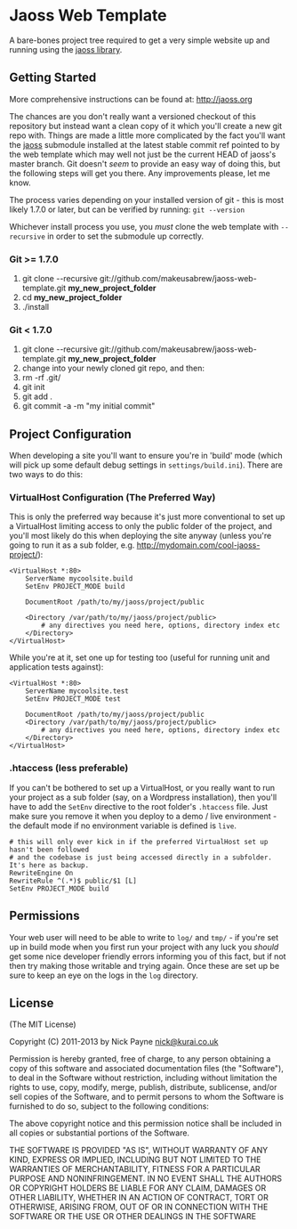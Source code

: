 # Jaoss Web Template

A bare-bones project tree required to get a very simple website up and running
using the [jaoss library](http://github.com/makeusabrew/jaoss).

## Getting Started

More comprehensive instructions can be found at: http://jaoss.org

The chances are you don't really want a versioned checkout of this repository
but instead want a clean copy of it which you'll create a new git repo with.
Things are made a little more complicated by the fact you'll want the [jaoss](http://github.com/makeusabrew/jaoss)
submodule installed at the latest stable commit ref pointed to by
the web template which may well not just be the current HEAD of jaoss's
master branch. Git doesn't *seem*
to provide an easy way of doing this, but the following steps will
get you there. Any improvements please, let me know.

The process varies depending on your installed version of git -
this is most likely 1.7.0 or later, but can be verified by
running: ```git --version```

Whichever install process you use, you *must* clone the web template with
```--recursive``` in order to set the submodule up correctly.

### Git >= 1.7.0

1. git clone --recursive git://github.com/makeusabrew/jaoss-web-template.git **my_new_project_folder**
2. cd **my_new_project_folder**
3. ./install

### Git < 1.7.0

1. git clone --recursive git://github.com/makeusabrew/jaoss-web-template.git **my_new_project_folder**
2. change into your newly cloned git repo, and then:
3. rm -rf .git/
3. git init
4. git add .
5. git commit -a -m "my initial commit"

## Project Configuration

When developing a site you'll want to ensure you're in 'build' mode (which will
pick up some default debug settings in `settings/build.ini`). There are two ways
to do this:

### VirtualHost Configuration (The Preferred Way)

This is only the preferred way because it's just more conventional to set up
a VirtualHost limiting access to only the public folder of the project, and
you'll most likely do this when deploying the site anyway (unless you're going
to run it as a sub folder, e.g. http://mydomain.com/cool-jaoss-project/):

    <VirtualHost *:80>
        ServerName mycoolsite.build
        SetEnv PROJECT_MODE build

        DocumentRoot /path/to/my/jaoss/project/public

        <Directory /var/path/to/my/jaoss/project/public>
            # any directives you need here, options, directory index etc
        </Directory>
    </VirtualHost>

While you're at it, set one up for testing too (useful for running unit and
application tests against):

    <VirtualHost *:80>
        ServerName mycoolsite.test
        SetEnv PROJECT_MODE test

        DocumentRoot /path/to/my/jaoss/project/public
        <Directory /var/path/to/my/jaoss/project/public>
            # any directives you need here, options, directory index etc
        </Directory>
    </VirtualHost>

### .htaccess (less preferable)

If you can't be bothered to set up a VirtualHost, or you really want to
run your project as a sub folder (say, on a Wordpress installation), then
you'll have to add the `SetEnv` directive to the root folder's `.htaccess`
file. Just make sure you remove it when you deploy to a demo / live environment - the default
mode if no environment variable is defined is `live`.

    # this will only ever kick in if the preferred VirtualHost set up hasn't been followed
    # and the codebase is just being accessed directly in a subfolder. It's here as backup.
    RewriteEngine On
    RewriteRule ^(.*)$ public/$1 [L]
    SetEnv PROJECT_MODE build

## Permissions

Your web user will need to be able to write to `log/` and `tmp/` - if you're set up in build
mode when you first run your project with any luck you *should* get some nice developer friendly
errors informing you of this fact, but if not then try making those writable and trying again. Once
these are set up be sure to keep an eye on the logs in the `log` directory.

## License

(The MIT License)

Copyright (C) 2011-2013 by Nick Payne <nick@kurai.co.uk> 

Permission is hereby granted, free of charge, to any person obtaining a copy
of this software and associated documentation files (the "Software"), to deal
in the Software without restriction, including without limitation the rights
to use, copy, modify, merge, publish, distribute, sublicense, and/or sell
copies of the Software, and to permit persons to whom the Software is
furnished to do so, subject to the following conditions:

The above copyright notice and this permission notice shall be included in
all copies or substantial portions of the Software.

THE SOFTWARE IS PROVIDED "AS IS", WITHOUT WARRANTY OF ANY KIND, EXPRESS OR
IMPLIED, INCLUDING BUT NOT LIMITED TO THE WARRANTIES OF MERCHANTABILITY,
FITNESS FOR A PARTICULAR PURPOSE AND NONINFRINGEMENT. IN NO EVENT SHALL THE
AUTHORS OR COPYRIGHT HOLDERS BE LIABLE FOR ANY CLAIM, DAMAGES OR OTHER
LIABILITY, WHETHER IN AN ACTION OF CONTRACT, TORT OR OTHERWISE, ARISING FROM,
OUT OF OR IN CONNECTION WITH THE SOFTWARE OR THE USE OR OTHER DEALINGS IN
THE SOFTWARE
